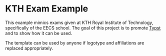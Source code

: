 # KTH Exam Example

This example mimics exams given at KTH Royal Institute of Technology,
specifically of the EECS school. The goal of this project is to promote
[Typst](https://typst.app) and to show how it can be used.

The template can be used by anyone if logotype and affiliations are
replaced appropriately.

